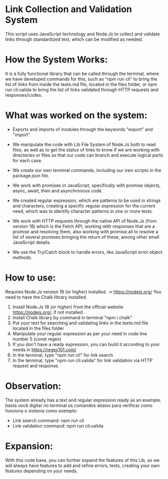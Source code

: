 # Link Collection and Validation System

This script uses JavaScript technology and Node.Js to collect and validate links through standardized text, which can be modified as needed.

# How the System Works:

It is a fully functional library that can be called through the terminal, where we have developed commands for this, such as "npm run cli" to bring the list of links from inside the texto.md file, located in the files folder, or npm run cli:valida to bring the list of links validated through HTTP requests and responses/codes.

# What was worked on the system:

* Exports and imports of modules through the keywords "export" and "import".

* We manipulate the code with Lib File System of Node.Js both to read files, as well as to get the status of links to know if we are working with directories or files so that our code can branch and execute logical parts for each case.

* We create our own terminal commands, including our own scripts in the package.json file.

* We work with promises in JavaScript, specifically with promise objects, async, await, then and asynchronous code.

* We created regular expression, which are patterns to be used in strings and characters, creating a specific regular expression for the current need, which was to identify character patterns in one or more texts.

* We work with HTTP requests through the native API of Node.Js (from version 18) which is the Fetch API, working with responses that are a promise and resolving them, also working with promise.all to resolve a list of several promises bringing the return of these, among other small JavaScript details.

* We use the Try/Catch block to handle errors, like JavaScript error object methods.

# How to use:

Requires Node.Js version 18 (or higher) installed. -> https://nodejs.org/
You need to have the Chalk library installed.

1. Install Node.Js 18 (or higher) from the official website https://nodejs.org/, if not installed.
2. Install Chalk library by command in terminal "npm i chalk"
3. Put your text for searching and validating links in the texto.md file located in the files folder
4. Manipulate your regular expression as per your need in code line number 5 (const regex)
5. If you don't have a ready expression, you can build it according to your needs in https://regex101.com/
6. In the terminal, type "npm run cli" for link search
7. In the terminal, type "npm run cli:valida" for link validation via HTTP request and response.

# Observation:

The system already has a text and regular expression ready as an example.
basta você digitar no terminal os comandos abaixo para verificar como funciona o sistema como exemplo:

* Link search command: npm run cli
* Link validation command: npm run cli:valida 

# Expansion:

With this code base, you can further expand the features of this Lib, as we will always have features to add and refine errors, tests, creating your own features depending on your needs.
